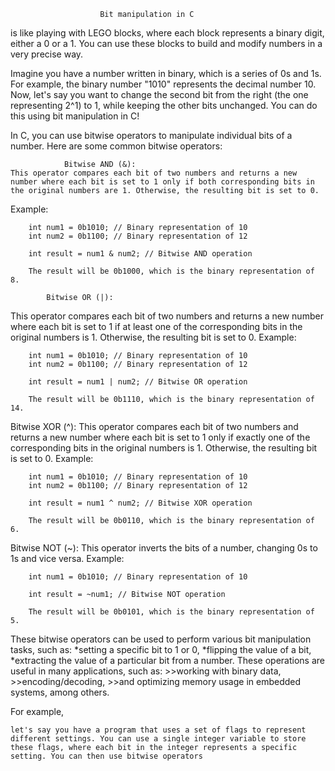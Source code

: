
						Bit manipulation in C

is like playing with LEGO blocks, where each block represents a binary digit, either a 0 or a 1. You can use these blocks to build and modify numbers in a very precise way.

Imagine you have a number written in binary, which is a series of 0s and 1s. For example, the binary number "1010" represents the decimal number 10. Now, let's say you want to change the second bit from the right (the one representing 2^1) to 1, while keeping the other bits unchanged. You can do this using bit manipulation in C!

In C, you can use bitwise operators to manipulate individual bits of a number. Here are some common bitwise operators:


				Bitwise AND (&): 
	This operator compares each bit of two numbers and returns a new number where each bit is set to 1 only if both corresponding bits in the original numbers are 1. Otherwise, the resulting bit is set to 0.
Example:
		
		int num1 = 0b1010; // Binary representation of 10
		int num2 = 0b1100; // Binary representation of 12
		
		int result = num1 & num2; // Bitwise AND operation

		The result will be 0b1000, which is the binary representation of 8.

			Bitwise OR (|):
This operator compares each bit of two numbers and returns a new number where each bit is set to 1 if at least one of the corresponding bits in the original numbers is 1. Otherwise, the resulting bit is set to 0.
Example:
				
		int num1 = 0b1010; // Binary representation of 10
		int num2 = 0b1100; // Binary representation of 12
		
		int result = num1 | num2; // Bitwise OR operation

		The result will be 0b1110, which is the binary representation of 14.

Bitwise XOR (^):
	This operator compares each bit of two numbers and returns a new number where each bit is set to 1 only if exactly one of the corresponding bits in the original numbers is 1. Otherwise, the resulting bit is set to 0.
Example:

		int num1 = 0b1010; // Binary representation of 10
		int num2 = 0b1100; // Binary representation of 12
		
		int result = num1 ^ num2; // Bitwise XOR operation
		
		The result will be 0b0110, which is the binary representation of 6.

Bitwise NOT (~):
	This operator inverts the bits of a number, changing 0s to 1s and vice versa.
Example:

		int num1 = 0b1010; // Binary representation of 10
		
		int result = ~num1; // Bitwise NOT operation
		
		The result will be 0b0101, which is the binary representation of 5.

		
These bitwise operators can be used to perform various bit manipulation tasks, such as:
	*setting a specific bit to 1 or 0,
	*flipping the value of a bit,
       	*extracting the value of a particular bit from a number. 
These operations are useful in many applications, such as:
	>>working with binary data,
	>>encoding/decoding,
	>>and optimizing memory usage in embedded systems, among others.

For example,
    
    let's say you have a program that uses a set of flags to represent different settings. You can use a single integer variable to store these flags, where each bit in the integer represents a specific setting. You can then use bitwise operators
